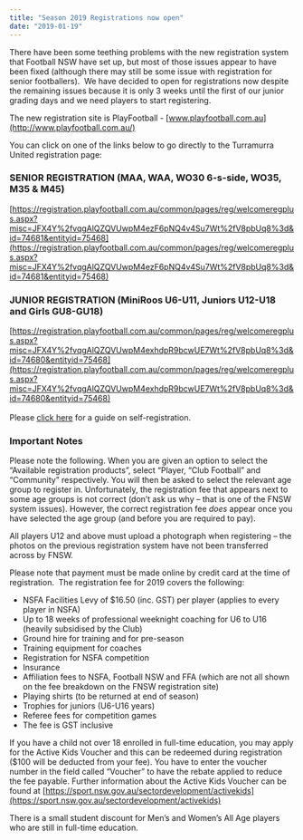 ```yaml
---
title: "Season 2019 Registrations now open"
date: "2019-01-19"
---
```


There have been some teething problems with the new registration system that Football NSW have set up, but most of those issues appear to have been fixed (although there may still be some issue with registration for senior footballers).  We have decided to open for registrations now despite the remaining issues because it is only 3 weeks until the first of our junior grading days and we need players to start registering.

The new registration site is PlayFootball - [www.playfootball.com.au](http://www.playfootball.com.au/)  

You can click on one of the links below to go directly to the Turramurra United registration page:

### SENIOR REGISTRATION (MAA, WAA, WO30 6-s-side, WO35, M35 & M45)

[https://registration.playfootball.com.au/common/pages/reg/welcomeregplus.aspx?misc=JFX4Y%2fvqgAlQZQVUwpM4ezF6pNQ4v4Su7Wt%2fV8pbUq8%3d&id=74681&entityid=75468](https://registration.playfootball.com.au/common/pages/reg/welcomeregplus.aspx?misc=JFX4Y%2fvqgAlQZQVUwpM4ezF6pNQ4v4Su7Wt%2fV8pbUq8%3d&id=74681&entityid=75468)

### JUNIOR REGISTRATION (MiniRoos U6-U11, Juniors U12-U18 and Girls GU8-GU18)

[https://registration.playfootball.com.au/common/pages/reg/welcomeregplus.aspx?misc=JFX4Y%2fvqgAlQZQVUwpM4exhdpR9bcwUE7Wt%2fV8pbUq8%3d&id=74680&entityid=75468](https://registration.playfootball.com.au/common/pages/reg/welcomeregplus.aspx?misc=JFX4Y%2fvqgAlQZQVUwpM4exhdpR9bcwUE7Wt%2fV8pbUq8%3d&id=74680&entityid=75468)  
   
Please [click here](http://turramurraunited.myclubmate.com.au/userfiles/file/Self%20-%20Reg%20Player.pdf) for a guide on self-registration.

### Important Notes

Please note the following. When you are given an option to select the “Available registration products”, select “Player, “Club Football” and “Community” respectively. You will then be asked to select the relevant age group to register in. Unfortunately, the registration fee that appears next to some age groups is not correct (don’t ask us why – that is one of the FNSW system issues). However, the correct registration fee _does_ appear once you have selected the age group (and before you are required to pay). 

All players U12 and above must upload a photograph when registering – the photos on the previous registration system have not been transferred across by FNSW.

Please note that payment must be made online by credit card at the time of registration.  The registration fee for 2019 covers the following:

- NSFA Facilities Levy of $16.50 (inc. GST) per player (applies to every player in NSFA)
- Up to 18 weeks of professional weeknight coaching for U6 to U16 (heavily subsidised by the Club)
- Ground hire for training and for pre-season
- Training equipment for coaches
- Registration for NSFA competition
- Insurance
- Affiliation fees to NSFA, Football NSW and FFA (which are not all shown on the fee breakdown on the FNSW registration site)
- Playing shirts (to be returned at end of season)
- Trophies for juniors (U6-U16 years)
- Referee fees for competition games
- The fee is GST inclusive

If you have a child not over 18 enrolled in full-time education, you may apply for the Active Kids Voucher and this can be redeemed during registration ($100 will be deducted from your fee). You have to enter the voucher number in the field called “Voucher” to have the rebate applied to reduce the fee payable. Further information about the Active Kids Voucher can be found at [https://sport.nsw.gov.au/sectordevelopment/activekids](https://sport.nsw.gov.au/sectordevelopment/activekids)

There is a small student discount for Men’s and Women’s All Age players who are still in full-time education.
